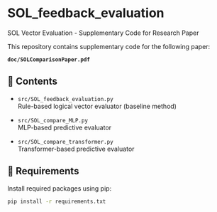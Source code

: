 # SOL_feedback_evaluation

SOL Vector Evaluation - Supplementary Code for Research Paper

This repository contains supplementary code for the following paper:


**`doc/SOLComparisonPaper.pdf`**

## 📁 Contents

- `src/SOL_feedback_evaluation.py`  
  Rule-based logical vector evaluator (baseline method)

- `src/SOL_compare_MLP.py`  
  MLP-based predictive evaluator

- `src/SOL_compare_transformer.py`  
  Transformer-based predictive evaluator

## 🔧 Requirements

Install required packages using pip:

```bash
pip install -r requirements.txt

